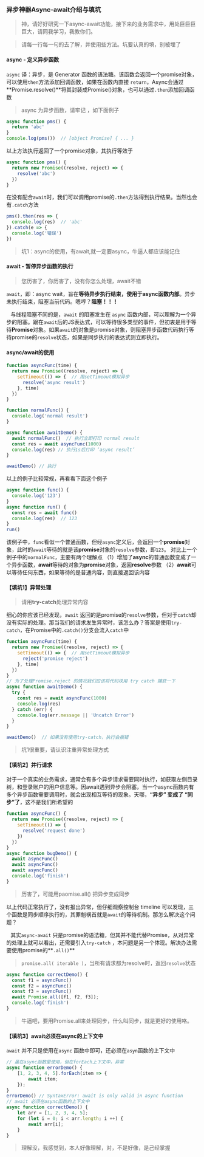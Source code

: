 ### 异步神器Async-await介绍与填坑

> 神，请好好研究一下async-await功能，接下来的业务需求中，用处巨巨巨巨大，请同我学习，我教你们。

> 请每一行每一句的去了解，并使用些方法。坑要认真的填，别被埋了
>

#### async - 定义异步函数

 `async` 译：异步，是 Generator 函数的语法糖。该函数会返回一个promise对象，可以使用`then`方法添加回调函数，如果在函数内直接 `return`，Async会通过**Promise.resolve()**将其封装成Promise()对象，也可以通过`.then`添加回调函数

> async 为异步函数，请牢记 ，如下面例子

```javascript
async function pms() {
  return 'abc'
}
console.log(pms())  // [object Promise] { ... }
```

  以上方法执行返回了一个promise对象，其执行等效于 

```javascript
async function pms() {
  return new Promise((resolve, reject) => {
    resolve('abc')
  })
}
```

 在没有配合`await`时，我们可以调用promise的`.then`方法得到执行结果。当然也会有`.catch`方法 

```javascript
pms().then(res => {
  console.log(res)  // 'abc'
}).catch(e => {
  console.log('错误')
})
```

> 坑1：async的使用，有await,就一定要async，牛逼人都应该能记住

#### await - 暂停异步函数的执行

> 您历害了，你历害了，没有你怎么处理，await不错

`await`，即：async wait，旨在**等待异步执行结束，使用于async函数内部**。异步未执行结束，阻塞当前代码。嗯哼？**阻塞！！！**

  与线程阻塞不同的是，`await` 的阻塞发生在 `async` 函数内部，可以理解为一个异步的阻塞。跟在`await`后的JS表达式，可以等待很多类型的事件，但初衷是用于等待**Promise**对象。如果`await`的对象是promise对象，则阻塞异步函数代码执行等待promise的`resolve`状态，如果是同步执行的表达式则立即执行。

#### async/await的使用

```javascript
function asyncFunc(time) {
  return new Promise((resolve, reject) => {
    setTimeout(() => {  // 用setTimeout模拟异步
      resolve('async result')
    }, time)
  })
}

function normalFunc() {
  console.log('normal result')
}

async function awaitDemo() {
  await normalFunc()  // 执行立即打印 normal result
  const res = await asyncFunc(1000)
  console.log(res) // 执行1s后打印 ‘async result’
}

awaitDemo() // 执行 
```

 以上的例子比较常规，再看看下面这个例子 

```javascript
async function func() {
  console.log('123')
}
async function run() {
  const res = await func()
  console.log(res)  // 123
}
run()
```

该例子中，`func`看似一个普通函数，但经`async`定义后，会返回一个**promise**对象，此时的`await`等待的就是该**promise**对象的`resolve`参数，即`123`。
  对比上一个例子中的`normalFunc`，主要有两个理解点
 （1）增加了**async**的普通函数变成了一个异步函数，**await**等待的对象为**promise**对象，返回**resolve**参数
 （2）**await**可以等待任何东西，如果等待的是普通内容，则直接返回该内容



#### 【填坑1】异常处理

> 请用**try-catch**处理异常内容

 细心的你应该已经发现，`await` 返回的是promise的`resolve`参数，但对于`catch`却没有实际的处理。那当我们的请求发生异常时，该怎么办？答案是使用`try-catch`，在Promise中的`.catch()`分支会流入`catch`中

```javascript
function asyncFunc(time) {
  return new Promise((resolve, reject) => {
    setTimeout(() => {  // 用setTimeout模拟异步
      reject('promise reject')
    }, time)
  })
}
// 为了处理Promise.reject 的情况我们应该将代码块用 try catch 捕获一下
async function awaitDemo() {
  try {
    const res = await asyncFunc(1000)
    console.log(res)
  } catch (err) {
    console.log(err.message || 'Uncatch Error')
  }
}

awaitDemo()  // 如果没有使用try-catch，执行会报错
```

> 坑1很重要，请认识注重异常处理方式
>

#### 【填坑2】并行请求

 对于一个真实的业务需求，通常会有多个异步请求需要同时执行，如获取左侧目录树，和登录账户的用户信息等。因await遇到异步会阻塞，当一个async函数内有多个异步函数需要调用时，就会出现相互等待的现象。天哪，**“异步” 变成了 “同步”了**，这不是我们所希望的

```javascript
function asyncFunc() {
  return new Promise((resolve, reject) => {
    setTimeout(() => {
      resolve('request done')
    })
  })
}
async function bugDemo() {
  await asyncFunc()
  await asyncFunc()
  await asyncFunc()
  console.log('finish')
}
```

> 历害了，可能用paomise.all() 把异步变成同步

以上代码正常执行了，没有报出异常，但仔细观察控制台 timeline 可以发现，三个函数是同步顺序执行的，其罪魁祸首就是`await`的等待机制。那怎么解决这个问题？

  其实`async-await` 只是promise的语法糖，但其并不能代替Promise，从对异常的处理上就可以看出，还需要引入`try-catch` ，本问题是另一个体现。解决办法需要使用promise的**`.all()`**

>  `promise.all( iterable )`，当所有请求都为resolve时，返回`resolve`状态 

```javascript
async function correctDemo() {
  const f1 = asyncFunc()
  const f2 = asyncFunc()
  const f3 = asyncFunc()
  await Promise.all([f1, f2, f3]);
  console.log('finish')
}
```

> 牛逼吧，要用Promise.all来处理同步，什么叫同步，就是更好的使用咯。

#### 【填坑3】await必须在async的上下文中

 `await` 并不只是使用在`async` 函数中即可，还必须在`asyn`函数的上下文中 

```javascript
// 虽在async函数里使用，但在forEach上下文中，异常
async function errorDemo() {
    [1, 2, 3, 4, 5].forEach(item => {
        await item;
    });
}
errorDemo() // SyntaxError: await is only valid in async function
// await 必须在async函数的上下文中
async function correctDemo() {
    let arr = [1, 2, 3, 4, 5];
    for (let i = 0; i < arr.length; i ++) {
        await arr[i];
    }
}
```

> 理解没，我感觉到，本人好像理解，对，不是好像，是己经掌握